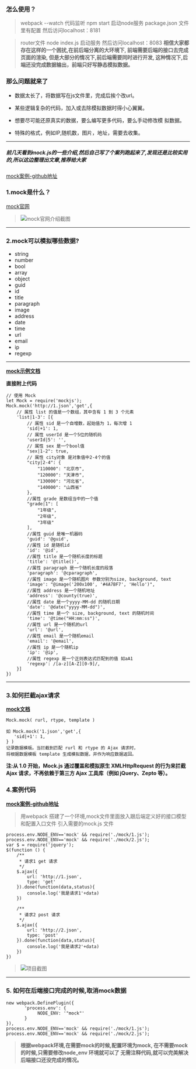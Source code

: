 ### 怎么使用？


> webpack --watch 代码监听
> npm start 启动node服务
> package.json 文件里有配置
> 然后访问localhost：8181


> router文件
> node index.js 启动服务
> 然后访问localhost：8083
**相信大家都存在这样的一个困扰,在前后端分离的大环境下,
前端需要后端的接口去完成页面的渲染,
但是大部分的情况下,前后端需要同时进行开发,
这种情况下,后端还没完成数据输出，前端只好写静态模拟数据。**

### 那么问题就来了

- 数据太长了，将数据写在js文件里，完成后挨个改url。

- 某些逻辑复杂的代码，加入或去除模拟数据时得小心翼翼。

- 想要尽可能还原真实的数据，要么编写更多代码，要么手动修改模
拟数据。

- 特殊的格式，例如IP,随机数，图片，地址，需要去收集。

****

##### 前几天看到mock.js的一些介绍,然后自己写了个案列跑起来了,发现还是比较实用的,所以这边整理出文章,推荐给大家

[mock案例-github地址](https://github.com/ToNiQian/mockjs)

### 1.mock是什么？

[mock官网](http://mockjs.com/)

> ![mock官网介绍截图](http://upload-images.jianshu.io/upload_images/2701853-5f70765db4e93526.png?imageMogr2/auto-orient/strip%7CimageView2/2/w/1240)

****

### 2.mock可以模拟哪些数据?

- string
- number
- bool
- array
- object
- guid
- id
- title 
- paragraph
- image
- address
- date
- time
- url
- email
- ip
- regexp

***

**[mock示例文档](http://mockjs.com/examples.html)**

**直接附上代码**

```
// 使用 Mock
let Mock = require('mockjs');
Mock.mock('http://1.json','get',{
    // 属性 list 的值是一个数组，其中含有 1 到 3 个元素
    'list|1-3': [{
        // 属性 sid 是一个自增数，起始值为 1，每次增 1
        'sid|+1': 1,
        // 属性 userId 是一个5位的随机码
        'userId|5': '',
        // 属性 sex 是一个bool值
        "sex|1-2": true,
        // 属性 city对象 是对象值中2-4个的值
        "city|2-4": {
            "110000": "北京市",
            "120000": "天津市",
            "130000": "河北省",
            "140000": "山西省"
        },
        //属性 grade 是数组当中的一个值
        "grade|1": [
            "1年级",
            "2年级",
            "3年级"
        ],
        //属性 guid 是唯一机器码
        'guid': '@guid',
        //属性 id 是随机id
        'id': '@id',
        //属性 title 是一个随机长度的标题
        'title': '@title()',
        //属性 paragraph 是一个随机长度的段落
        'paragraph': '@cparagraph',
        //属性 image 是一个随机图片 参数分别为size, background, text
        'image': "@image('200x100', '#4A7BF7', 'Hello')",
        //属性 address 是一个随机地址
        'address': '@county(true)',
        //属性 date 是一个yyyy-MM-dd 的随机日期
        'date': '@date("yyyy-MM-dd")',
        //属性 time 是一个 size, background, text 的随机时间
        'time': '@time("HH:mm:ss")',
        //属性 url 是一个随机的url
        'url': '@url',
        //属性 email 是一个随机email
        'email': '@email',
        //属性 ip 是一个随机ip
        'ip': '@ip',
        //属性 regexp 是一个正则表达式匹配到的值 如aA1
        'regexp': /[a-z][A-Z][0-9]/,
    }]
})
```

***

### 3.如何拦截ajax请求

**[mock文档](https://github.com/nuysoft/Mock/wiki/Mock.mock)**

```
Mock.mock( rurl, rtype, template )
 
如 Mock.mock('1.json','get',{
   'sid|+1': 1,
} )
记录数据模板。当拦截到匹配 rurl 和 rtype 的 Ajax 请求时，
将根据数据模板 template 生成模拟数据，并作为响应数据返回。
```

**注:从 1.0 开始，Mock.js 通过覆盖和模拟原生 XMLHttpRequest 的行为来拦截 Ajax 请求，不再依赖于第三方 Ajax 工具库（例如 jQuery、Zepto 等）。**

### 4.案例代码

**[mock案例-github地址](https://github.com/ToNiQian/mockjs)**

> 用webpack 搭建了一个环境,mock文件里面放入跟后端定义好的接口模型和配置入口文件 引入需要的mock.js 文件 

```
process.env.NODE_ENV=='mock' && require('./mock/1.js');
process.env.NODE_ENV=='mock' && require('./mock/2.js');
var $ = require('jquery');
$(function () {
    /**
     * 请求1 get 请求
     */
    $.ajax({
        url: 'http://1.json',
        type: 'get'
    }).done(function(data,status){
        console.log('我是请求1'+data)
    })

    /**
     * 请求2 post 请求
     */
    $.ajax({
        url: 'http://2.json',
        type: 'post'
    }).done(function(data,status){
        console.log('我是请求2'+data)
    })
})
```

> ![项目截图](http://upload-images.jianshu.io/upload_images/2701853-07c4e390b25f095e.png?imageMogr2/auto-orient/strip%7CimageView2/2/w/1240)

 ***

### 5. 如何在后端接口完成的时候,取消mock数据

```
new webpack.DefinePlugin({
       'process.env': {
            NODE_ENV: '"mock"'
       }
}),
process.env.NODE_ENV=='mock' && require('./mock/1.js');
process.env.NODE_ENV=='mock' && require('./mock/2.js');
```

> **根据webpack环境,在需要mock的时候,配置环境为mock,
在不需要mock的时候,只需要修改node_env 环境就可以了
无需注释代码,就可以完美解决后端接口还没完成的情况。**